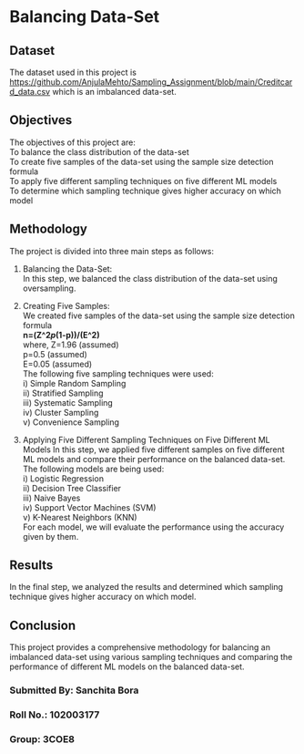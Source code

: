 # Balancing Data-Set

## Dataset
The dataset used in this project is https://github.com/AnjulaMehto/Sampling_Assignment/blob/main/Creditcard_data.csv which is an imbalanced data-set.

## Objectives
The objectives of this project are:<br>
To balance the class distribution of the data-set<br>
To create five samples of the data-set using the sample size detection formula<br>
To apply five different sampling techniques on five different ML models<br>
To determine which sampling technique gives higher accuracy on which model<br>

## Methodology
The project is divided into three main steps as follows:

1. Balancing the Data-Set:<br>
In this step, we balanced the class distribution of the data-set using oversampling.

2. Creating Five Samples:<br>
We created five samples of the data-set using the sample size detection formula <br>
<b>n=(Z^2*p*(1-p))/(E^2)</b><br>
where, Z=1.96 (assumed)<br>
       p=0.5 (assumed)<br>
       E=0.05 (assumed)<br>
The following five sampling techniques were used:<br>
i) Simple Random Sampling<br>
ii) Stratified Sampling<br>
iii) Systematic Sampling<br> 
iv) Cluster Sampling<br> 
v) Convenience Sampling<br>

3. Applying Five Different Sampling Techniques on Five Different ML Models
In this step, we applied five different samples on five different ML models and compare their performance on the balanced data-set. The following models are being used:<br>
i) Logistic Regression<br>
ii) Decision Tree Classifier<br>
iii) Naive Bayes<br>
iv) Support Vector Machines (SVM)<br>
v) K-Nearest Neighbors (KNN)<br>
For each model, we will evaluate the performance using the accuracy given by them.

## Results
In the final step, we analyzed the results and determined which sampling technique gives higher accuracy on which model.

## Conclusion
This project provides a comprehensive methodology for balancing an imbalanced data-set using various sampling techniques and comparing the performance of different ML models on the balanced data-set.


### Submitted By: Sanchita Bora
### Roll No.: 102003177
### Group: 3COE8
